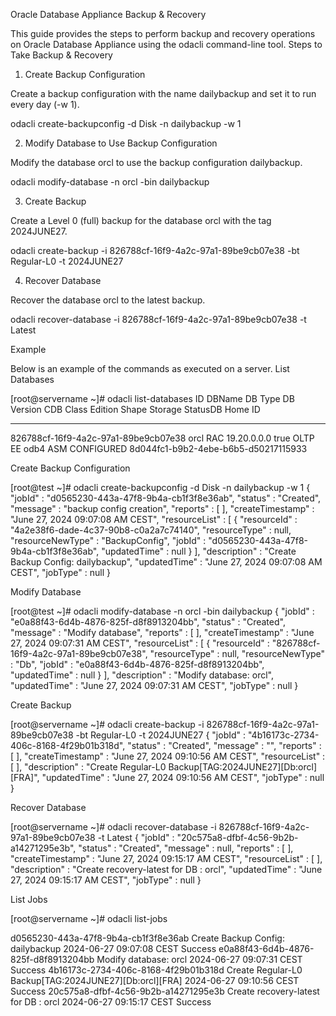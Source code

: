 Oracle Database Appliance Backup & Recovery

This guide provides the steps to perform backup and recovery operations on Oracle Database Appliance using the odacli command-line tool.
Steps to Take Backup & Recovery
1. Create Backup Configuration

Create a backup configuration with the name dailybackup and set it to run every day (-w 1).

odacli create-backupconfig -d Disk -n dailybackup -w 1

2. Modify Database to Use Backup Configuration

Modify the database orcl to use the backup configuration dailybackup.

odacli modify-database -n orcl -bin dailybackup

3. Create Backup

Create a Level 0 (full) backup for the database orcl with the tag 2024JUNE27.

odacli create-backup -i 826788cf-16f9-4a2c-97a1-89be9cb07e38 -bt Regular-L0 -t 2024JUNE27

4. Recover Database

Recover the database orcl to the latest backup.

odacli recover-database -i 826788cf-16f9-4a2c-97a1-89be9cb07e38 -t Latest

Example

Below is an example of the commands as executed on a server.
List Databases

[root@servername ~]# odacli list-databases
ID                                     DBName  DB Type    DB Version        CDB    Class  Edition  Shape  Storage  StatusDB       Home ID        
---------------------------------------- ---------- -------- -------------------- ------- -------- -------- -------- -------- --------------------------------------- 
826788cf-16f9-4a2c-97a1-89be9cb07e38   orcl     RAC       19.20.0.0.0      true    OLTP   EE       odb4   ASM      CONFIGURED    8d044fc1-b9b2-4ebe-b6b5-d50217115933

Create Backup Configuration

[root@test ~]# odacli create-backupconfig -d Disk -n dailybackup -w 1
{
  "jobId" : "d0565230-443a-47f8-9b4a-cb1f3f8e36ab",
  "status" : "Created",
  "message" : "backup config creation",
  "reports" : [ ],
  "createTimestamp" : "June 27, 2024 09:07:08 AM CEST",
  "resourceList" : [ {
    "resourceId" : "4a2e38f6-dade-4c37-90b8-c0a2a7c74140",
    "resourceType" : null,
    "resourceNewType" : "BackupConfig",
    "jobId" : "d0565230-443a-47f8-9b4a-cb1f3f8e36ab",
    "updatedTime" : null
  } ],
  "description" : "Create Backup Config: dailybackup",
  "updatedTime" : "June 27, 2024 09:07:08 AM CEST",
  "jobType" : null
}

Modify Database

[root@test ~]# odacli modify-database -n orcl -bin dailybackup
{
  "jobId" : "e0a88f43-6d4b-4876-825f-d8f8913204bb",
  "status" : "Created",
  "message" : "Modify database",
  "reports" : [ ],
  "createTimestamp" : "June 27, 2024 09:07:31 AM CEST",
  "resourceList" : [ {
    "resourceId" : "826788cf-16f9-4a2c-97a1-89be9cb07e38",
    "resourceType" : null,
    "resourceNewType" : "Db",
    "jobId" : "e0a88f43-6d4b-4876-825f-d8f8913204bb",
    "updatedTime" : null
  } ],
  "description" : "Modify database: orcl",
  "updatedTime" : "June 27, 2024 09:07:31 AM CEST",
  "jobType" : null
}

Create Backup

[root@servername ~]# odacli create-backup -i 826788cf-16f9-4a2c-97a1-89be9cb07e38 -bt Regular-L0 -t 2024JUNE27
{
  "jobId" : "4b16173c-2734-406c-8168-4f29b01b318d",
  "status" : "Created",
  "message" : "",
  "reports" : [ ],
  "createTimestamp" : "June 27, 2024 09:10:56 AM CEST",
  "resourceList" : [ ],
  "description" : "Create Regular-L0 Backup[TAG:2024JUNE27][Db:orcl][FRA]",
  "updatedTime" : "June 27, 2024 09:10:56 AM CEST",
  "jobType" : null
}

Recover Database

[root@servername ~]# odacli recover-database -i 826788cf-16f9-4a2c-97a1-89be9cb07e38 -t Latest
{
  "jobId" : "20c575a8-dfbf-4c56-9b2b-a14271295e3b",
  "status" : "Created",
  "message" : null,
  "reports" : [ ],
  "createTimestamp" : "June 27, 2024 09:15:17 AM CEST",
  "resourceList" : [ ],
  "description" : "Create recovery-latest for DB : orcl",
  "updatedTime" : "June 27, 2024 09:15:17 AM CEST",
  "jobType" : null
}

List Jobs

[root@servername ~]# odacli list-jobs

d0565230-443a-47f8-9b4a-cb1f3f8e36ab     Create Backup Config: dailybackup                                2024-06-27 09:07:08 CEST           Success
e0a88f43-6d4b-4876-825f-d8f8913204bb     Modify database: orcl                                           2024-06-27 09:07:31 CEST            Success
4b16173c-2734-406c-8168-4f29b01b318d     Create Regular-L0 Backup[TAG:2024JUNE27][Db:orcl][FRA]          2024-06-27 09:10:56 CEST            Success
20c575a8-dfbf-4c56-9b2b-a14271295e3b     Create recovery-latest for DB : orcl                            2024-06-27 09:15:17 CEST            Success

